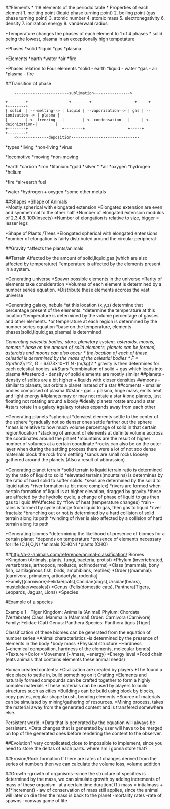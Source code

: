 ##Elements
	* 118 elements of the periodic table
	* Properties of each element 
		1. melting point (liquid phase turning point)
		2. boiling point (gas phase turning point)
		3. atomic number
		4. atomic mass
		5. electronegativity
		6. density
		7. ionization energy
		8. vanderwaal radius

*Temperature changes the phases of each element to 1 of 4 phases
	* solid being the lowest, plasma in an exceptionally high tempetature
	
*Phases
  *solid
  *liquid
  *gas
  *plasma	

	
*Elements
	*earth
	*water
	*air
	*fire

*Phases relation to Four elements
  *solid - earth
  *liquid - water
  *gas - air
  *plasma - fire

##Transition of phase
	
		------------------------sublimation---------------->
		
	+--------+					+--------+                   +-----+                 +--------+
	| solid  | ---melting--> | liquid | --vaporization--> | gas | --ionization--> | plasma |
	|        | <--freezing---|        | <--condensation-- |     | <--deionization-|        |
	+--------+               +--------+                   +-----+                 +--------+
		<--------------deposition------------------------------

*types
	*living
	*non-living
	*virus
	

*locomotive
	*moving
	*non-moving

*earth
	*carbon
	*iron
	*titanium
	*gold
	*silver
	*
*air
	*oxygen
	*hydrogen
	*helium
	
*fire
	*air+earth fuel

*water
	*hydrogen + oxygen
	*some other metals

##Shapes
 *Shape of Animals	
 	*Mostly spherical with elongated extension
 	*Elongated extension are even and symmetrical to the other half
 	*Number of elongated extension modulos of 2,3,4,8..100(insects)
 	*Number of elongation is relative to size, bigger = lesser legs
 	
 *Shape of Plants /Trees
 	*Elongated spherical with elongated entensions
 	*number of elongation is fairly distributed around the circular peripheral
 	
##Gravity
	*affects the plants/animals

##Terrain
	Affected by the amount of solid,liquid,gas (which are also affected by temperature)
	Temperature is affected by the elements present in a system.



*Generating universe
	*Spawn possible elements in the universe
	*Rarity of elements take consideration
	*Volumes of each element is determined by a number series equation.
	*Distribute these elements accross the vast universe
	
*Generating galaxy, nebula
	*at this location (x,y,z) determine that percentage present of the elements.
	*determine the temperature at this location
	*temperature is determined by the volume percentage of gasses and other elements.
	*or temperature at each region is determined by the number series equation
	*base on the temperature, elements phases(solid,liquid,gas,plasma) is determined

*Generating celestial bodies, stars, planetary system, asteroids, moons, comets
	* base on the amount of solid elements, planets can be formed, asteroids and moons can also occur
	* the location of each of these celestial is determined by the mass of the celestial bodies
	* F = G(m1*m2)/r^2, G = 6.673×10−11 N · (m/kg)2
	* gravity is then determines for each celestial bodies.
	##Stars
		*combination of solid + gas which leads into plasma
	##asteroid - density of solid elements are mostly similar
	##planets - density of solids are a bit higher + liquids with closer densities
	##moons - similar to planets, but orbits a planet instead of a star
	##coments - smaller bodies composed of plasma
	##star - gas + plasma, huge mass, emits heat and light energy
	##planets may or may not rotate a star
		#lone planets, just floating not rotating around a body
		#ideally planets rotate around a star
		#stars rotate in a galaxy
		#galaxy rotates expands away from each other
	
*Generating planets
	*spherical
	*densiest elements settle to the center of the sphere
	*gradually not so denser ones settle farther out the sphere
	*mass is relative to how much volume percentage of solid in that certain region/location
		*stacking of amount of elements at definite volume accross the coordinates around the planet
		*mountains are the result of higher number of volumes at a certain coordinate
		*rocks can also be on the outer layer when during the settling process there were a lot of not soo dense materials block the rock from settling
		*sands are small rocks loosely gathered around the planets.(Also a result of abbrassion)
		
	
*Generating planet terrain
	*solid terrain to liquid terrain ratio is determined by the ratio of liquid to solid
	*elevated terrains(mountains) is determines by the ratio of hard solid to softer solids.
	*seas are determined by the solid to liquid ratios
	*river formation (a bit more complex)
		*rivers are formed when certain formation of liquid is at higher elevation, dragged by gravity
		*these are affected by the hydrolic cycle, a change of phase of liquid to gas then gas to liquid
		##Affected by
			*flow of heat (temperature changes)
			*rain - rains is formed by cycle change from liquid to gas, then gas to liquid
		*river fractals:
			*branching out or not is determined by a hard collision of solid terrain along its path
			*winding of river is also affected by a collision of hard terrain along its path
	
				
*Generating biomes
	*determining the likelihood of presence of biomes for a certain planet
		*depends on temperature
		*presence of elements necessary for life (C,H,O,N)
	*animals (CHON)
	*plants (CHO)

##http://a-z-animals.com/reference/animal-classification/
Biomes
	*Kingdom (Animals, plants, fungi, bacteria, protist)
	*Phylum (invertebrated, verterbrates, arthopods, molluscs, echinoderms)
	*Class (mammals, bony fish, cartilaginous fish, birds, amphibians, reptiles)
	*Order ({mammal}:[carnivora, primatem, artiodactyla, rodentia]
	*Family({carnivore}:Felidae(cats),Canidae(dogs),Ursidae(bears), mustelidae(weasles))
	*Genus (Felis(domestic cats), Panthera(Tigers, Leopards, Jaguar, Lions)
	*Species 

#Example of a species

Example 1 - Tiger
Kingdom: Animalia (Animal)
Phylum: Chordata (Vertebrate)
Class: Mammalia (Mammal)
Order: Carnivora (Carnivore)
Family: Felidae (Cat)
Genus: Panthera
Species: Panthera tigris (Tiger)	


Classification of these biomes can be generated from the equation of number series
*Animal characteristics
	-is determined by the presence of elements in the body
	*body mass
	*Physical structure
	*Hardness (~chemical composition, hardness of the elements, molecular bonds)
	*Texture
	*Color
	*Movement (~/mass, ~energy)
	*Energy level
	*Food chain (eats animals that contains elements these animal needs)
	
	
Human created contents:
	*Civilization are created by players
	*The found a nice place to settle in, build something on it
Crafting
	*Elements and naturally formed compounds can be crafted together to form a highly complex materials
	*These materials can be used by players to build structures such as cities
	*Buildings can be build using block by blocks, copy pastes, regular shape brush, bending elements
	*Source of materials can be simulated by mining/gathering of resources.
	*Mining process, takes the material away from the generated content and is transfered somewhere else.

Persistent world.
	*Data that is generated by the equation will always be persistent.
	*Data changes that is generated by user will have to be merged on top of the generated ones before rendering the content to the observer.
	

##Evolution?
	very complicated,close to impossible to implement, since you need to store the deltas of each parts.
	where am i gonna store that?

##Erosion/Rock formation
	If there are rates of changes derived from the series of numbers then we can calculate the volume loss, volume addition

##Growth
	-growth of organisms
	-since the structure of specifies is determined by the mass, we can simulate growth by adding increments of mass of these organism 
	-at a certain time duration( t1 ) mass = intialmass + (t1*increment)
	-law of conservation of mass still applies, since the animal will later on die then the mass is back to the planet
	-mortality rates
		-rate of spawns
		-conway game of life
		
	
	
		
		
 	